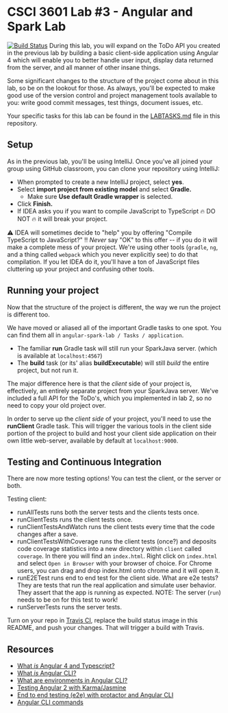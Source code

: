 # CSCI 3601 Lab #3 - Angular and Spark Lab
[![Build Status](https://travis-ci.org/UMM-CSci-3601-F17/lab-3-angular-and-spark-colinandnick.svg?branch=Develop)](https://travis-ci.org/UMM-CSci-3601-F17/lab-3-angular-and-spark-colinandnick)
During this lab, you will expand on the ToDo API you created in the previous lab
by building a basic client-side application using Angular 4 which will enable you
to better handle user input, display data returned from the server, and all manner
of other insane things.

Some significant changes to the structure of the project come about in this lab,
so be on the lookout for those. As always, you'll be expected to make good
use of the version control and project management tools available to you:
write good commit messages, test things, document issues, etc.

Your specific tasks for this lab can be found in the [LABTASKS.md][labtasks]
file in this repository.

## Setup

As in the previous lab, you'll be using IntelliJ. Once you've all joined your
group using GitHub classroom, you can clone your repository using IntelliJ:

- When prompted to create a new IntelliJ project, select **yes**.
- Select **import project from existing model** and select **Gradle.**
  - Make sure **Use default Gradle wrapper** is selected.
- Click **Finish.**
- If IDEA asks you if you want to compile JavaScript to TypeScript :fire: DO NOT :fire:
it will break your project.

:warning: IDEA will sometimes decide to "help" you by offering 
"Compile TypeScript to JavaScript?" :bangbang: *Never* say "OK" to this
offer -- if you do it will make a complete mess of your project. We're
using other tools (`gradle`, `ng`, and a thing called `webpack` which you
never explicitly see) to do that compilation. If you let IDEA do it, you'll
have a ton of JavaScript files cluttering up your project and confusing other
tools.

## Running your project

Now that the structure of the project is different, the way we run the project
is different too.

We have moved or aliased all of the important Gradle tasks to one spot. You can find them
all in `angular-spark-lab / Tasks / application`.

- The familiar **run** Gradle task will still run your SparkJava server.
(which is available at ``localhost:4567``)
- The **build** task (or its' alias **buildExecutable**) will still _build_ the entire project, but not run it.

The major difference here is that the _client_ side of your project is,
effectively, an entirely separate project from your SparkJava server. We've included a full API
for the ToDo's, which you implemented in lab 2, so no need to copy your old project over.

In order to serve up the _client side_ of your project, you'll need to use the
**runClient** Gradle task. This will trigger the various tools in the
client side portion of the project to build and host your client side
application on their own little web-server, available by default at ``localhost:9000``.

## Testing and Continuous Integration

There are now more testing options! You can test the client, or the server or both.

Testing client:
* runAllTests runs both the server tests and the clients tests once. 
* runClientTests runs the client tests once.
* runClientTestsAndWatch runs the client tests every time that the code changes after a save.
* runClientTestsWithCoverage runs the client tests (once?) and deposits code coverage statistics into a new directory within `client` called `coverage`. In there you will find an `index.html`. Right click on `index.html` and select `Open in Browser` with your browser of choice. For Chrome users, you can drag and drop index.html onto chrome and it will open it.  
* runE2ETest runs end to end test for the client side. What are e2e tests? They are tests that run the real application and simulate user behavior. They assert that the app is running as expected. NOTE: The server (`run`) needs to be on for this test to work!
* runServerTests runs the server tests.


Turn on your repo in [Travis CI][travis], replace the build status image in this README, and push your changes. That will trigger a build with Travis.

## Resources

- [What _is_ Angular 4 and Typescript?][angular-2-4]
- [What _is_ Angular CLI?][angular-cli]
- [What are environments in Angular CLI?][environments]
- [Testing Angular 2 with Karma/Jasmine][angular4-karma-jasmine]
- [End to end testing (e2e) with protactor and Angular CLI][e2e-testing]
- [Angular CLI commands](https://github.com/angular/angular-cli/wiki)


[angular-cli]: https://idyllic.co/blog/beginners-guide-angular-cli/
[angular-2-4]: https://www.technicaldiary.com/angular-2-tutorial-for-beginners-angular-4-tutorial-for-beginners/
[angular4-karma-jasmine]: https://codecraft.tv/courses/angular/unit-testing/jasmine-and-karma/
[e2e-testing]: https://coryrylan.com/blog/introduction-to-e2e-testing-with-the-angular-cli-and-protractor
[environments]: http://tattoocoder.com/angular-cli-using-the-environment-option/
[labtasks]: LABTASKS.md
[travis]: https://travis-ci.org/


